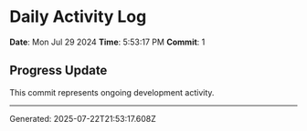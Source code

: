 # Daily Activity Log

**Date**: Mon Jul 29 2024
**Time**: 5:53:17 PM
**Commit**: 1

## Progress Update

This commit represents ongoing development activity.

---
Generated: 2025-07-22T21:53:17.608Z

